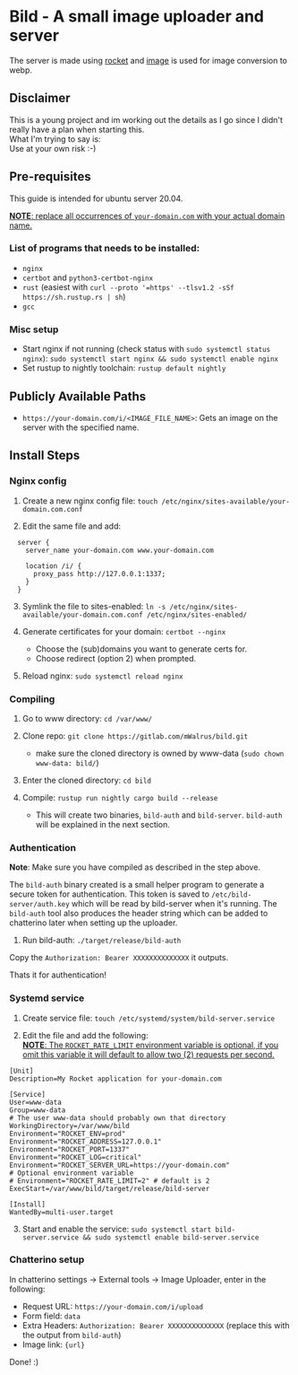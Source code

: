 # Bild - A small image uploader and server

The server is made using [rocket](https://rocket.rs) and
[image](https://github.com/image-rs/image) is used for image conversion to webp.

## Disclaimer
This is a young project and im working out the details as I go since I didn't
really have a plan when starting this.
<br>What I'm trying to say is:<br>
Use at your own risk :-)

## Pre-requisites
This guide is intended for ubuntu server 20.04.

<ins>__NOTE__: replace all occurrences of `your-domain.com` with your actual domain name.</ins>
### List of programs that needs to be installed:
- `nginx`
- `certbot` and `python3-certbot-nginx`
- `rust` (easiest with `curl --proto '=https' --tlsv1.2 -sSf https://sh.rustup.rs | sh`)
- `gcc`

### Misc setup
- Start nginx if not running (check status with `sudo systemctl status nginx`): `sudo systemctl start nginx && sudo systemctl enable nginx`
- Set rustup to nightly toolchain: `rustup default nightly`

## Publicly Available Paths
- `https://your-domain.com/i/<IMAGE_FILE_NAME>`: Gets an image on the server with the specified name.

## Install Steps

### Nginx config
1. Create a new nginx config file:
`touch /etc/nginx/sites-available/your-domain.com.conf`

2. Edit the same file and add:
```
  server {
    server_name your-domain.com www.your-domain.com
    
    location /i/ {
      proxy_pass http://127.0.0.1:1337;
    }
  }
```

3. Symlink the file to sites-enabled:
`ln -s /etc/nginx/sites-available/your-domain.com.conf /etc/nginx/sites-enabled/`

4. Generate certificates for your domain: `certbot --nginx`
    - Choose the (sub)domains you want to generate certs for.
    - Choose redirect (option 2) when prompted.
  
5. Reload nginx: `sudo systemctl reload nginx`


### Compiling
1. Go to www directory: `cd /var/www/`

2. Clone repo: `git clone https://gitlab.com/mWalrus/bild.git`
    - make sure the cloned directory is owned by www-data (`sudo chown www-data: bild/`)

3. Enter the cloned directory: `cd bild`

4. Compile: `rustup run nightly cargo build --release`
    - This will create two binaries, `bild-auth` and `bild-server`. `bild-auth` will be explained in the next section.

### Authentication
__Note__: Make sure you have compiled as described in the step above.

The `bild-auth` binary created is a small helper program to generate a secure token for authentication.
This token is saved to `/etc/bild-server/auth.key` which will be read by bild-server when it's running.
The `bild-auth` tool also produces the header string which can be added to chatterino later when setting up the uploader. 

1. Run bild-auth: `./target/release/bild-auth`

Copy the `Authorization: Bearer XXXXXXXXXXXXXX` it outputs.

Thats it for authentication!

### Systemd service
1. Create service file: `touch /etc/systemd/system/bild-server.service`

2. Edit the file and add the following:<br>
<ins>__NOTE__: The `ROCKET_RATE_LIMIT` environment variable is optional, if you omit this variable it will default to allow two (2) requests per second.</ins>
```
[Unit]
Description=My Rocket application for your-domain.com

[Service]
User=www-data
Group=www-data
# The user www-data should probably own that directory
WorkingDirectory=/var/www/bild
Environment="ROCKET_ENV=prod"
Environment="ROCKET_ADDRESS=127.0.0.1"
Environment="ROCKET_PORT=1337"
Environment="ROCKET_LOG=critical"
Environment="ROCKET_SERVER_URL=https://your-domain.com"
# Optional environment variable
# Environment="ROCKET_RATE_LIMIT=2" # default is 2
ExecStart=/var/www/bild/target/release/bild-server

[Install]
WantedBy=multi-user.target
```

3. Start and enable the service: `sudo systemctl start bild-server.service && sudo systemctl enable bild-server.service`

### Chatterino setup
In chatterino settings -> External tools -> Image Uploader, enter in the following:

- Request URL: `https://your-domain.com/i/upload`
- Form field: `data`
- Extra Headers: `Authorization: Bearer XXXXXXXXXXXXXX` (replace this with the output from `bild-auth`)
- Image link: `{url}`

Done! :)
